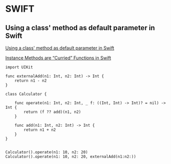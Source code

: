 SWIFT
=====

## Using a class' method as default parameter in Swift

[Using a class' method as default parameter in Swift](https://stackoverflow.com/questions/56145155/using-a-class-method-as-default-parameter-in-swift/56145347#56145347)

[Instance Methods are “Curried” Functions in Swift](https://oleb.net/blog/2014/07/swift-instance-methods-curried-functions/)

```
import UIKit

func externalAdd(n1: Int, n2: Int) -> Int {
    return n1 - n2
}

class Calculator {
    
    func operate(n1: Int, n2: Int, _ f: ((Int, Int) -> Int)? = nil) -> Int {
        return (f ?? add)(n1, n2)
    }
    
    func add(n1: Int, n2: Int) -> Int {
        return n1 + n2
    }
}


Calculator().operate(n1: 10, n2: 20)
Calculator().operate(n1: 10, n2: 20, externalAdd(n1:n2:))
```